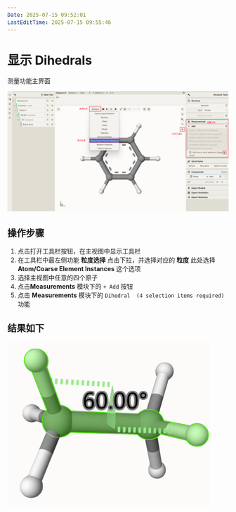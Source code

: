 ```yaml
---
Date: 2025-07-15 09:52:01
LastEditTime: 2025-07-15 09:55:46
---
```

# 显示 Dihedrals

测量功能主界面

![测量主界面](./assets/measurements.png)


## 操作步骤

1. 点击打开工具栏按钮，在主视图中显示工具栏
2. 在工具栏中最左侧功能 **粒度选择** 点击下拉，并选择对应的 **粒度** 此处选择 **Atom/Coarse Element Instances** 这个选项
3. 选择主视图中任意的四个原子
4. 点击**Measurements** 模块下的 `+ Add` 按钮
5. 点击 **Measurements** 模块下的 `Dihedral  (4 selection items required)` 功能

## 结果如下

![Dihedrals](./assets/Dihedrals.png)
